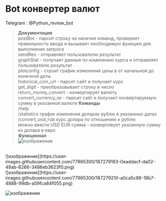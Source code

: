 # Bot конвертер валют <br>
Telegram : @Python_review_bot 
> **Документация**<br>
> postBot - парсит строку на наличие команд, проверяет правильность ввода и вызывает необходимую функцию для выполнения запроса<br>
> sendRes -  отправляет пользователю результат<br>
> graphStat - получает данные по изменению курса и отправляет пользователю результат<br>
> plotconfig - строит график изменения цены в от начальной до конечной даты<br>
> historical_coin_url - парсит сайт и получает курс <br>
> get_digit - преобразовывает строку в число<br>
> return_money_convert - конвертирует валюту<br>
> convert_currency_xe - парсит сайт и получает конвертируемую сумму в указанной валюте
> **Команды**<br>
> /help<br>
> /statistics график изменения доларак рублю в указанных датах<br>
> /convert_usd_rub  курс долара по отношению к рублю<br>
>  можно ввести USD EUR сумма - конвертивует указанную сумму из долара в евро<br>
> **Функционал**<br>
![изображение](https://user-images.githubusercontent.com/77965300/167279180-75b93506-0ef8-426d-a649-17f8f02dbff4.png)
<br>
![изображение](https://user-images.githubusercontent.com/77965300/167279193-0eaddacf-da02-49ab-8266-3486eb3623f0.png)
<br>
![изображение](https://user-images.githubusercontent.com/77965300/167279210-a0ca5c88-18b7-4888-99db-a59fca84f055.png)

![изображение](https://user-images.githubusercontent.com/77965300/167279210-a0ca5c88-18b7-4888-99db-a59fca84f055.png)
